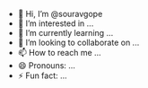 - 👋 Hi, I’m @souravgope
- 👀 I’m interested in ...
- 🌱 I’m currently learning ...
- 💞️ I’m looking to collaborate on ...
- 📫 How to reach me ...
- 😄 Pronouns: ...
- ⚡ Fun fact: ...

<!---
souravgope/souravgope is a ✨ special ✨ repository because its `README.md` (this file) appears on your GitHub profile.
You can click the Preview link to take a look at your changes.
--->
